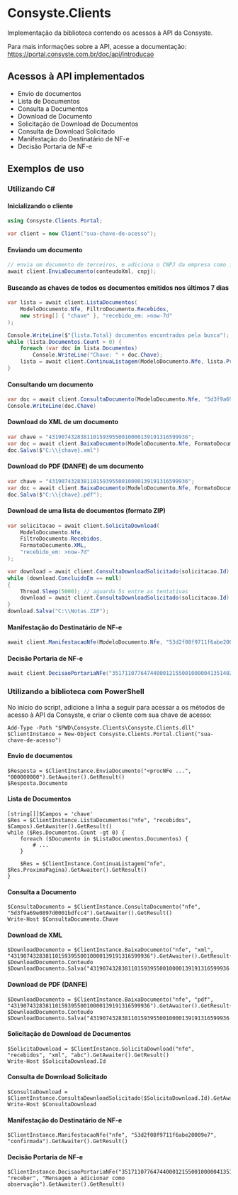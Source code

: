 # Consyste.Clients

Implementação da biblioteca contendo os acessos à API da Consyste.

Para mais informações sobre a API, acesse a documentação: https://portal.consyste.com.br/doc/api/introducao

## Acessos à API implementados

* Envio de documentos
* Lista de Documentos
* Consulta a Documentos
* Download de Documento
* Solicitação de Download de Documentos
* Consulta de Download Solicitado
* Manifestação do Destinatário de NF-e
* Decisão Portaria de NF-e

## Exemplos de uso

### Utilizando C#

#### Inicializando o cliente

```c#
using Consyste.Clients.Portal;

var client = new Client("sua-chave-de-acesso");
```

#### Enviando um documento

```c#
// envia um documento de terceiros, e adiciona o CNPJ da empresa como interessado
await client.EnviaDocumento(conteudoXml, cnpj);
```

#### Buscando as chaves de todos os documentos emitidos nos últimos 7 dias

```c#
var lista = await client.ListaDocumentos(
    ModeloDocumento.Nfe, FiltroDocumento.Recebidos,
    new string[] { "chave" }, "recebido_em: >now-7d"
);

Console.WriteLine($"{lista.Total} documentos encontrados pela busca");
while (lista.Documentos.Count > 0) {
    foreach (var doc in lista.Documentos)
        Console.WriteLine("Chave: " + doc.Chave);
    lista = await client.ContinuaListagem(ModeloDocumento.Nfe, lista.ProximaPagina);
}
```

#### Consultando um documento

```c#
var doc = await client.ConsultaDocumento(ModeloDocumento.Nfe, "5d3f9a69e0897d0001bdfcc4");
Console.WriteLine(doc.Chave)
```

#### Download do XML de um documento

```c#
var chave = "43190743283811015939550010000139191316599936";
var doc = await client.BaixaDocumento(ModeloDocumento.Nfe, FormatoDocumento.XML, chave);
doc.Salva($"C:\\{chave}.xml")
```

#### Download do PDF (DANFE) de um documento

```c#
var chave = "43190743283811015939550010000139191316599936";
var doc = await client.BaixaDocumento(ModeloDocumento.Nfe, FormatoDocumento.PDF, chave);
doc.Salva($"C:\\{chave}.pdf");
```

#### Download de uma lista de documentos (formato ZIP)

```c#
var solicitacao = await client.SolicitaDownload(
    ModeloDocumento.Nfe,
    FiltroDocumento.Recebidos,
    FormatoDocumento.XML,
    "recebido_em: >now-7d"
);

var download = await client.ConsultaDownloadSolicitado(solicitacao.Id);
while (download.ConcluidoEm == null)
{
    Thread.Sleep(5000); // aguarda 5s entre as tentativas
    download = await client.ConsultaDownloadSolicitado(solicitacao.Id);
}
download.Salva("C:\\Notas.ZIP");
```

#### Manifestação do Destinatário de NF-e

```c#
await client.ManifestacaoNfe(ModeloDocumento.Nfe, "53d2f08f9711f6abe20009e7", Manifestacao.Confirmada);
```

#### Decisão Portaria de NF-e

```c#
await client.DecisaoPortariaNFe("35171107764744000121550010000041351402532164", Decisao.Receber, "Mensagem a adicionar como observação");
```

### Utilizando a biblioteca com PowerShell

No início do script, adicione a linha a seguir para acessar a os métodos de acesso à API da Consyste,
e criar o cliente com sua chave de acesso:

    Add-Type -Path "$PWD\Consyste.Clients\Consyste.Clients.dll"
    $ClientInstance = New-Object Consyste.Clients.Portal.Client("sua-chave-de-acesso")


#### Envio de documentos

    $Resposta = $ClientInstance.EnviaDocumento("<procNFe ...", "000000000").GetAwaiter().GetResult()
    $Resposta.Documento


#### Lista de Documentos

    [string[]]$Campos = 'chave' 
    $Res = $ClientInstance.ListaDocumentos("nfe", "recebidos", $Campos).GetAwaiter().GetResult()
    while ($Res.Documentos.Count -gt 0) {
        foreach ($Documento in $ListaDocumentos.Documentos) {
            # ...
        }

        $Res = $ClientInstance.ContinuaListagem("nfe", $Res.ProximaPagina).GetAwaiter().GetResult()
    }

#### Consulta a Documento

    $ConsultaDocumento = $ClientInstance.ConsultaDocumento("nfe", "5d3f9a69e0897d0001bdfcc4").GetAwaiter().GetResult()
    Write-Host $ConsultaDocumento.Chave


#### Download de XML

    $DownloadDocumento = $ClientInstance.BaixaDocumento("nfe", "xml", "43190743283811015939550010000139191316599936").GetAwaiter().GetResult()
    $DownloadDocumento.Conteudo
    $DownloadDocumento.Salva("43190743283811015939550010000139191316599936.xml")

#### Download de PDF (DANFE)

    $DownloadDocumento = $ClientInstance.BaixaDocumento("nfe", "pdf", "43190743283811015939550010000139191316599936").GetAwaiter().GetResult()
    $DownloadDocumento.Conteudo
    $DownloadDocumento.Salva("43190743283811015939550010000139191316599936.pdf")


#### Solicitação de Download de Documentos

    $SolicitaDownload = $ClientInstance.SolicitaDownload("nfe", "recebidos", "xml", "abc").GetAwaiter().GetResult()
    Write-Host $SolicitaDownload.Id


#### Consulta de Download Solicitado

    $ConsultaDownload = $ClientInstance.ConsultaDownloadSolicitado($SolicitaDownload.Id).GetAwaiter().GetResult()
    Write-Host $ConsultaDownload


#### Manifestação do Destinatário de NF-e

    $ClientInstance.ManifestacaoNfe("nfe", "53d2f08f9711f6abe20009e7", "confirmada").GetAwaiter().GetResult()


#### Decisão Portaria de NF-e

    $ClientInstance.DecisaoPortariaNFe("35171107764744000121550010000041351402532164", "receber", "Mensagem a adicionar como observação").GetAwaiter().GetResult()
